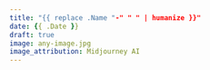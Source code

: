 ```yaml
---
title: "{{ replace .Name "-" " " | humanize }}"
date: {{ .Date }}
draft: true
image: any-image.jpg
image_attribution: Midjourney AI
---
```



